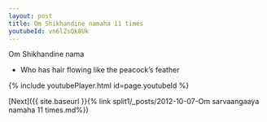 ```yaml
---
layout: post
title: Om Shikhandine namaha 11 times
youtubeId: vn6lZsQk8Uk
---
```

 
 
Om Shikhandine nama 
 
 -  Who has hair flowing like the peacock’s feather 
 
  
 
  
 
 
 
 
 
 


{% include youtubePlayer.html id=page.youtubeId %}
 
[Next]({{ site.baseurl }}{% link  split1/_posts/2012-10-07-Om sarvaangaaya namaha 11 times.md%})
 

